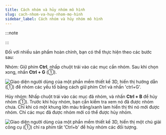 ```yaml
---
title: Cách nhóm và hủy nhóm mô hình
slug: cach-nhom-va-huy-nhom-mo-hinh
sidebar_label: Cách nhóm và hủy nhóm mô hình
---
```


:::note









































































































:::

Đối với nhiều sản phẩm hoàn chỉnh, bạn có thể thực hiện theo các bước sau:

Nhóm: Giữ phím **Ctrl**, nhấp chuột trái vào các mục cần nhóm. Sau khi chọn xong, nhấn **Ctrl + G** (①).

![Giao diện người dùng của một phần mềm thiết kế 3D, hiển thị hướng dẫn (①) để nhóm các yếu tố bằng cách giữ phím Ctrl và nhấn 'ctrl+G'.](https://storage.googleapis.com/jegavn_kb/images/efabb832-7315-43c6-8d79-ca169c8c8676.png)

Hủy nhóm: Nhấp chuột trái vào các mục đã nhóm, và nhấn **Ctrl + B** để hủy nhóm (①). Trước khi hủy nhóm, bạn cần kiểm tra xem nó đã được nhóm chưa. Chỉ khi có một khung lớn màu trắng/xanh lam hiển thị thì nó mới được nhóm. Chỉ các mục đã được nhóm mới có thể được hủy nhóm.

![Giao diện người dùng của một phần mềm thiết kế 3D, hiển thị một chú giải công cụ (①) chỉ ra phím tắt 'Ctrl+b' để hủy nhóm các đối tượng.](https://storage.googleapis.com/jegavn_kb/images/2c39f0c2-7ee3-4777-af17-44c05162f9cf.png)